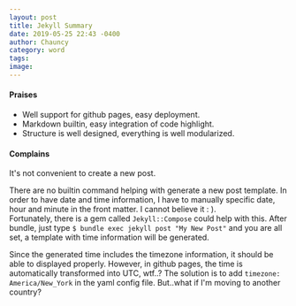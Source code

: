```yaml
---
layout: post
title: Jekyll Summary
date: 2019-05-25 22:43 -0400
author: Chauncy
category: word
tags:
image:
---
```


#### Praises
- Well support for github pages, easy deployment.  
- Markdown builtin, easy integration of code highlight. 
- Structure is well designed, everything is well modularized.  

#### Complains
It's not convenient to create a new post.  

There are no builtin command helping with generate a new post template. In order to have date and time information, I have to manually specific date, hour and minute in the front matter. I cannot believe it : ).  
Fortunately, there is a gem called `Jekyll::Compose` could help with this. After bundle, just type `$ bundle exec jekyll post "My New Post"` and you are all set, a template with time information will be generated.  

Since the generated time includes the timezone information, it should be able to displayed properly. However, in github pages, the time is automatically transformed into UTC, wtf..?
The solution is to add `timezone: America/New_York` in the yaml config file. But..what if I'm moving to another country?  
